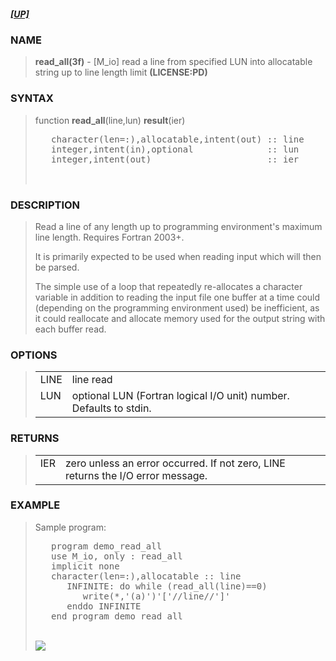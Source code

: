 <?
<body>
  <a name="top" id="top"></a>
  <h5><a href="download.html">[UP]</a></h5>
  <div id="Container">
    <div id="Content">
      <div class="c26">
      </div><a name="0"></a>
      <h3><a name="0">NAME</a></h3>
      <blockquote>
        <b>read_all(3f)</b> - [M_io] read a line from specified LUN into allocatable string up to line length limit <b>(LICENSE:PD)</b>
      </blockquote><a name="contents" id="contents"></a>
      <h3><a name="8">SYNTAX</a></h3>
      <blockquote>
        function <b>read_all</b>(line,lun) <b>result</b>(ier)
        <pre>
   character(len=:),allocatable,intent(out) :: line
   integer,intent(in),optional              :: lun
   integer,intent(out)                      :: ier
<br />
</pre>
      </blockquote><a name="2"></a>
      <h3><a name="2">DESCRIPTION</a></h3>
      <blockquote>
        <p>Read a line of any length up to programming environment's maximum line length. Requires Fortran 2003+.</p>
        <p>It is primarily expected to be used when reading input which will then be parsed.</p>
        <p>The simple use of a loop that repeatedly re-allocates a character variable in addition to reading the input file one buffer at a time could
        (depending on the programming environment used) be inefficient, as it could reallocate and allocate memory used for the output string with each
        buffer read.</p>
      </blockquote><a name="3"></a>
      <h3><a name="3">OPTIONS</a></h3>
      <blockquote>
        <table cellpadding="3">
          <tr valign="top">
            <td class="c27" width="6%" nowrap="nowrap">LINE</td>
            <td valign="bottom">line read</td>
          </tr>
          <tr valign="top">
            <td class="c27" width="6%" nowrap="nowrap">LUN</td>
            <td valign="bottom">optional LUN (Fortran logical I/O unit) number. Defaults to stdin.</td>
          </tr>
        </table>
      </blockquote><a name="4"></a>
      <h3><a name="4">RETURNS</a></h3>
      <blockquote>
        <table cellpadding="3">
          <tr valign="top">
            <td class="c27" width="6%" nowrap="nowrap">IER</td>
            <td valign="bottom">zero unless an error occurred. If not zero, LINE returns the I/O error message.</td>
          </tr>
        </table>
      </blockquote><a name="5"></a>
      <h3><a name="5">EXAMPLE</a></h3>
      <blockquote>
        Sample program:
        <pre>
   program demo_read_all
   use M_io, only : read_all
   implicit none
   character(len=:),allocatable :: line
      INFINITE: do while (read_all(line)==0)
         write(*,'(a)')'['//line//']'
      enddo INFINITE
   end program demo_read_all
</pre>
      <br />
      <div class="c26"><img src="images/read_all.3m_io.gif" /></div>
    </div>
  </div>
</body>
